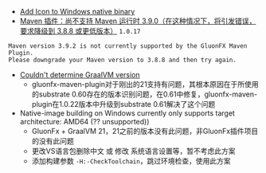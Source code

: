 - [Add Icon to Windows native binary](https://github.com/gluonhq/substrate/pull/1090#issuecomment-1479999989)
- [Maven 插件：尚不支持 Maven 运行时 3.9.0（在这种情况下，将引发错误，要求降级到 3.8.8 或更低版本）](https://docs.gluonhq.com/#_what_is_new) `1.0.17`
```log
Maven version 3.9.2 is not currently supported by the GluonFX Maven Plugin.
Please downgrade your Maven version to 3.8.8 and then try again.
```
- [Couldn't determine GraalVM version](https://github.com/gluonhq/gluonfx-maven-plugin/issues/489)
    - gluonfx-maven-plugin对于刚出的21支持有问题，其根本原因在于所使用的substrate 0.60存在的版本识别问题，在0.61中修复，gluonfx-maven-plugin在1.0.22版本中升级到substrate 0.61解决了这个问题
- Native-image building on Windows currently only supports target architecture: AMD64 (?? unsupported))
  - GluonFx + GraalVM 21，21之前的版本没有此问题，非GluonFx插件项目的没有此问题
  - 更改VS语言包删除中文 或 修改 系统语言设置等，暂不考虑此方案
  - 添加构建参数 `-H:-CheckToolchain`，跳过环境检查，使用此方案
